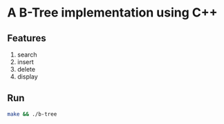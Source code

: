 # A B-Tree implementation using C++

## Features
1. search
2. insert
3. delete
4. display

## Run
```bash
make && ./b-tree
```
